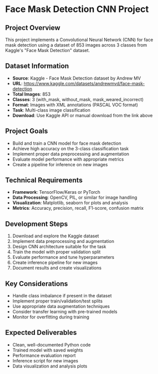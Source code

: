 # Face Mask Detection CNN Project

## Project Overview
This project implements a Convolutional Neural Network (CNN) for face mask detection using a dataset of 853 images across 3 classes from Kaggle's "Face Mask Detection" dataset.

## Dataset Information
- **Source**: Kaggle - Face Mask Detection dataset by Andrew MV
- **URL**: https://www.kaggle.com/datasets/andrewmvd/face-mask-detection
- **Total Images**: 853
- **Classes**: 3 (with_mask, without_mask, mask_weared_incorrect)
- **Format**: Images with XML annotations (PASCAL VOC format)
- **Task**: Multi-class image classification
- **Download**: Use Kaggle API or manual download from the link above

## Project Goals
- Build and train a CNN model for face mask detection
- Achieve high accuracy on the 3-class classification task
- Implement proper data preprocessing and augmentation
- Evaluate model performance with appropriate metrics
- Create a pipeline for inference on new images

## Technical Requirements
- **Framework**: TensorFlow/Keras or PyTorch
- **Data Processing**: OpenCV, PIL, or similar for image handling
- **Visualization**: Matplotlib, seaborn for plots and analysis
- **Metrics**: Accuracy, precision, recall, F1-score, confusion matrix

## Development Steps
1. Download and explore the Kaggle dataset
2. Implement data preprocessing and augmentation
3. Design CNN architecture suitable for the task
4. Train the model with proper validation split
5. Evaluate performance and tune hyperparameters
6. Create inference pipeline for new images
7. Document results and create visualizations

## Key Considerations
- Handle class imbalance if present in the dataset
- Implement proper train/validation/test splits
- Use appropriate data augmentation techniques
- Consider transfer learning with pre-trained models
- Monitor for overfitting during training

## Expected Deliverables
- Clean, well-documented Python code
- Trained model with saved weights
- Performance evaluation report
- Inference script for new images
- Data visualization and analysis plots